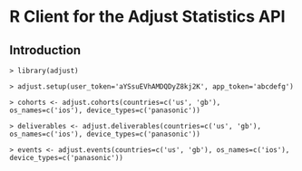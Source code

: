# R Client for the Adjust Statistics API

## Introduction

    > library(adjust)

    > adjust.setup(user_token='aYSsuEVhAMDQDyZ8kj2K', app_token='abcdefg')

    > cohorts <- adjust.cohorts(countries=c('us', 'gb'), os_names=c('ios'), device_types=c('panasonic'))

    > deliverables <- adjust.deliverables(countries=c('us', 'gb'), os_names=c('ios'), device_types=c('panasonic'))

    > events <- adjust.events(countries=c('us', 'gb'), os_names=c('ios'), device_types=c('panasonic'))
